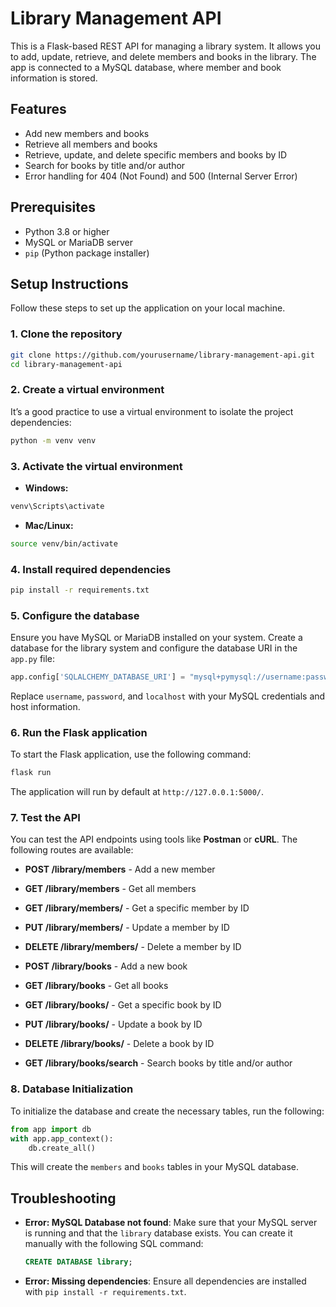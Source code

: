 
# Library Management API

This is a Flask-based REST API for managing a library system. It allows you to add, update, retrieve, and delete members and books in the library. The app is connected to a MySQL database, where member and book information is stored.

## Features

- Add new members and books
- Retrieve all members and books
- Retrieve, update, and delete specific members and books by ID
- Search for books by title and/or author
- Error handling for 404 (Not Found) and 500 (Internal Server Error)

## Prerequisites

- Python 3.8 or higher
- MySQL or MariaDB server
- `pip` (Python package installer)

## Setup Instructions

Follow these steps to set up the application on your local machine.

### 1. Clone the repository

```bash
git clone https://github.com/yourusername/library-management-api.git
cd library-management-api
```

### 2. Create a virtual environment

It’s a good practice to use a virtual environment to isolate the project dependencies:

```bash
python -m venv venv
```

### 3. Activate the virtual environment

- **Windows:**

```bash
venv\Scripts\activate
```

- **Mac/Linux:**

```bash
source venv/bin/activate
```

### 4. Install required dependencies

```bash
pip install -r requirements.txt
```

### 5. Configure the database

Ensure you have MySQL or MariaDB installed on your system. Create a database for the library system and configure the database URI in the `app.py` file:

```python
app.config['SQLALCHEMY_DATABASE_URI'] = "mysql+pymysql://username:password@localhost/library"
```

Replace `username`, `password`, and `localhost` with your MySQL credentials and host information.

### 6. Run the Flask application

To start the Flask application, use the following command:

```bash
flask run
```

The application will run by default at `http://127.0.0.1:5000/`.

### 7. Test the API

You can test the API endpoints using tools like **Postman** or **cURL**. The following routes are available:

- **POST /library/members** - Add a new member
- **GET /library/members** - Get all members
- **GET /library/members/<id>** - Get a specific member by ID
- **PUT /library/members/<id>** - Update a member by ID
- **DELETE /library/members/<id>** - Delete a member by ID

- **POST /library/books** - Add a new book
- **GET /library/books** - Get all books
- **GET /library/books/<id>** - Get a specific book by ID
- **PUT /library/books/<id>** - Update a book by ID
- **DELETE /library/books/<id>** - Delete a book by ID

- **GET /library/books/search** - Search books by title and/or author

### 8. Database Initialization

To initialize the database and create the necessary tables, run the following:

```python
from app import db
with app.app_context():
    db.create_all()
```

This will create the `members` and `books` tables in your MySQL database.

## Troubleshooting

- **Error: MySQL Database not found**:
  Make sure that your MySQL server is running and that the `library` database exists. You can create it manually with the following SQL command:

  ```sql
  CREATE DATABASE library;
  ```

- **Error: Missing dependencies**:
  Ensure all dependencies are installed with `pip install -r requirements.txt`.


